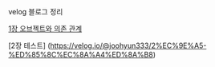 velog 블로그 정리 

[1장 오브젝트와 의존 관계](https://velog.io/@joohyun333/1%EC%9E%A5-%EC%98%A4%EB%B8%8C%EC%A0%9D%ED%8A%B8%EC%99%80-%EC%9D%98%EC%A1%B4-%EA%B4%80%EA%B3%84#19-%EC%A0%95%EB%A6%AC)

[2장 테스트] (https://velog.io/@joohyun333/2%EC%9E%A5-%ED%85%8C%EC%8A%A4%ED%8A%B8)
